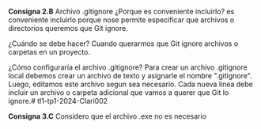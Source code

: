 **Consigna 2.B**
Archivo .gitignore
¿Porque es conveniente incluirlo?
es conveniente incluirlo porque nose permite especificar que archivos o directorios queremos que Git ignore. 

¿Cuándo se debe hacer?
Cuando querarmos que Git ignore archivos o carpetas en un proyecto.

¿Cómo configuraría el archivo .gitignore?
Para crear un archivo .gitignore local debemos crear un archivo de texto y asignarle el nombre ".gitignore". Luego, editamos este archivo segun sea necesario. Cada nueva linea debe incluir un archivo o carpeta adicional que vamos a querer que Git lo ignore.# tl1-tp1-2024-Clari002

**Consigna 3.C**
Considero que el archivo .exe no es necesario